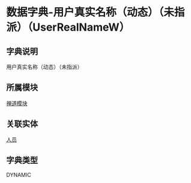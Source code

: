 # 数据字典-用户真实名称（动态）（未指派）（UserRealNameW）
## 字典说明
用户真实名称（动态）（未指派）

## 所属模块
[禅道模块](../module/zentao)

## 关联实体
[人员](../module/ou/SysEmployee)

## 字典类型
DYNAMIC



